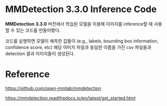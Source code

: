 # MMDetection 3.3.0 Inference Code

**MMDetection 3.3.0** 버전에서 학습된 모델을 이용해 이미지를 inference할 때 사용할 수 있는 코드를 만들어봤다.

코드를 실행하면 모델이 예측한 값들이 (e.g., labels, bounding box information, confidence score, etc) 해당 이미지 파일과 동일한 이름을 가진 csv 파일들과 detection 결과 이미지들이 생성된다.

# Reference
https://github.com/open-mmlab/mmdetection

https://mmdetection.readthedocs.io/en/latest/get_started.html
